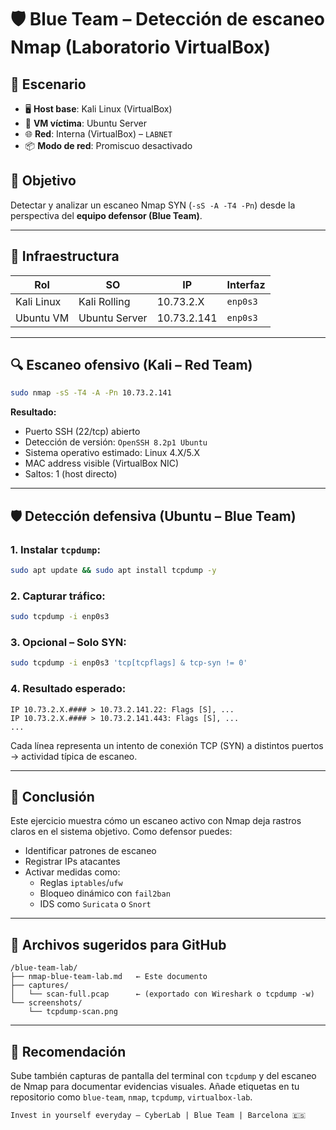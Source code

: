 # 🛡️ Blue Team – Detección de escaneo Nmap (Laboratorio VirtualBox)

## 🔧 Escenario
- 🖥️ **Host base**: Kali Linux (VirtualBox)
- 🧪 **VM víctima**: Ubuntu Server
- 🌐 **Red**: Interna (VirtualBox) – `LABNET`
- 📦 **Modo de red**: Promiscuo desactivado

## 🎯 Objetivo
Detectar y analizar un escaneo Nmap SYN (`-sS -A -T4 -Pn`) desde la perspectiva del **equipo defensor (Blue Team)**.

---

## 🧱 Infraestructura

| Rol         | SO             | IP             | Interfaz  |
|-------------|----------------|----------------|-----------|
| Kali Linux  | Kali Rolling   | 10.73.2.X      | `enp0s3`  |
| Ubuntu VM   | Ubuntu Server  | 10.73.2.141    | `enp0s3`  |

---

## 🔍 Escaneo ofensivo (Kali – Red Team)

```bash
sudo nmap -sS -T4 -A -Pn 10.73.2.141
```

**Resultado:**
- Puerto SSH (22/tcp) abierto
- Detección de versión: `OpenSSH 8.2p1 Ubuntu`
- Sistema operativo estimado: Linux 4.X/5.X
- MAC address visible (VirtualBox NIC)
- Saltos: 1 (host directo)

---

## 🛡️ Detección defensiva (Ubuntu – Blue Team)

### 1. Instalar `tcpdump`:
```bash
sudo apt update && sudo apt install tcpdump -y
```

### 2. Capturar tráfico:
```bash
sudo tcpdump -i enp0s3
```

### 3. Opcional – Solo SYN:
```bash
sudo tcpdump -i enp0s3 'tcp[tcpflags] & tcp-syn != 0'
```

### 4. Resultado esperado:
```
IP 10.73.2.X.#### > 10.73.2.141.22: Flags [S], ...
IP 10.73.2.X.#### > 10.73.2.141.443: Flags [S], ...
...
```

Cada línea representa un intento de conexión TCP (SYN) a distintos puertos → actividad típica de escaneo.

---

## 🔐 Conclusión

Este ejercicio muestra cómo un escaneo activo con Nmap deja rastros claros en el sistema objetivo. Como defensor puedes:
- Identificar patrones de escaneo
- Registrar IPs atacantes
- Activar medidas como:
  - Reglas `iptables`/`ufw`
  - Bloqueo dinámico con `fail2ban`
  - IDS como `Suricata` o `Snort`

---

## 📁 Archivos sugeridos para GitHub

```
/blue-team-lab/
├── nmap-blue-team-lab.md   ← Este documento
├── captures/
│   └── scan-full.pcap      ← (exportado con Wireshark o tcpdump -w)
└── screenshots/
    └── tcpdump-scan.png
```

---

## 📌 Recomendación
Sube también capturas de pantalla del terminal con `tcpdump` y del escaneo de Nmap para documentar evidencias visuales. Añade etiquetas en tu repositorio como `blue-team`, `nmap`, `tcpdump`, `virtualbox-lab`.

```
Invest in yourself everyday – CyberLab | Blue Team | Barcelona 🇪🇸
```
